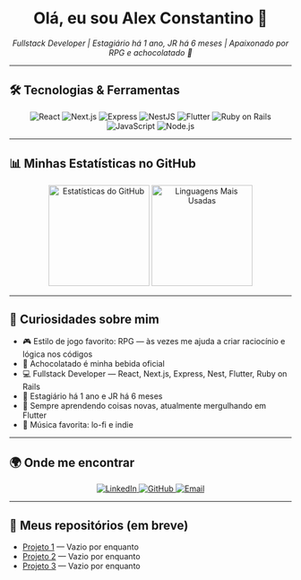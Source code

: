 <h1 align="center">Olá, eu sou Alex Constantino 👋</h1>
<p align="center">
  <em>Fullstack Developer | Estagiário há 1 ano, JR há 6 meses | Apaixonado por RPG e achocolatado 🍫</em>
</p>

---

## 🛠 Tecnologias & Ferramentas

<p align="center">
  <img alt="React" src="https://img.shields.io/badge/React-20232a?logo=react&logoColor=61DAFB" />
  <img alt="Next.js" src="https://img.shields.io/badge/Next.js-000000?logo=next.js&logoColor=white" />
  <img alt="Express" src="https://img.shields.io/badge/Express-000000?logo=express&logoColor=white" />
  <img alt="NestJS" src="https://img.shields.io/badge/NestJS-E0234E?logo=nestjs&logoColor=white" />
  <img alt="Flutter" src="https://img.shields.io/badge/Flutter-02569B?logo=flutter&logoColor=white" />
  <img alt="Ruby on Rails" src="https://img.shields.io/badge/RoR-CC0000?logo=ruby-on-rails&logoColor=white" />
  <img alt="JavaScript" src="https://img.shields.io/badge/JavaScript-F7DF1E?logo=javascript&logoColor=black" />
  <img alt="Node.js" src="https://img.shields.io/badge/Node.js-43853D?logo=node.js&logoColor=white" />
</p>

---

## 📊 Minhas Estatísticas no GitHub
<p align="center">
  <img alt="Estatísticas do GitHub" src="https://github-readme-stats.vercel.app/api?username=itsuki-ALMA&show_icons=true&theme=tokyonight" height="180" />
  <img alt="Linguagens Mais Usadas" src="https://github-readme-stats.vercel.app/api/top-langs/?username=itsuki-ALMA&layout=compact&theme=tokyonight" height="180" />
</p>


---

## 🌟 Curiosidades sobre mim
- 🎮 Estilo de jogo favorito: RPG — às vezes me ajuda a criar raciocínio e lógica nos códigos
- 🍫 Achocolatado é minha bebida oficial
- 💻 Fullstack Developer — React, Next.js, Express, Nest, Flutter, Ruby on Rails
- 🏢 Estagiário há 1 ano e JR há 6 meses
- 🌱 Sempre aprendendo coisas novas, atualmente mergulhando em Flutter
- 🎵 Música favorita: lo-fi e indie

---

## 🌍 Onde me encontrar
<p align="center">
  <a href="https://www.linkedin.com/in/alex-constantino-91106926b/" target="_blank">
    <img alt="LinkedIn" src="https://img.shields.io/badge/LinkedIn-0A66C2?logo=linkedin&logoColor=white" />
  </a>
  <a href="https://github.com/itsuki-ALMA" target="_blank">
    <img alt="GitHub" src="https://img.shields.io/badge/GitHub-100000?logo=github&logoColor=white" />
  </a>
  <a href="mailto:alexconstantino2909@gmail.com" target="_blank">
    <img alt="Email" src="https://img.shields.io/badge/Email-D14836?logo=gmail&logoColor=white" />
  </a>
</p>

---

## 🔗 Meus repositórios (em breve)
- [Projeto 1](#) — Vazio por enquanto
- [Projeto 2](#) — Vazio por enquanto
- [Projeto 3](#) — Vazio por enquanto
